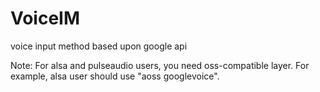 VoiceIM
=======

voice input method based upon google api

Note: For alsa and pulseaudio users, you need oss-compatible layer. For example, alsa user should use "aoss googlevoice".
